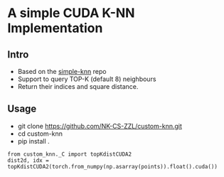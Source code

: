 # A simple CUDA K-NN Implementation

## Intro
+ Based on the [simple-knn](https://github.com/YixunLiang/simple-knn) repo
+ Support to query TOP-K (default 8) neighbours
+ Return their indices and square distance.

## Usage
+ git clone https://github.com/NK-CS-ZZL/custom-knn.git
+ cd custom-knn
+ pip install .

```
from custom_knn._C import topKdistCUDA2
dist2d, idx = topKdistCUDA2(torch.from_numpy(np.asarray(points)).float().cuda())
```